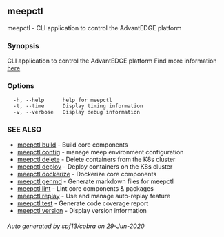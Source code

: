 ## meepctl

meepctl - CLI application to control the AdvantEDGE platform

### Synopsis

CLI application to control the AdvantEDGE platform
Find more information [here](https://github.com/InterDigitalInc/AdvantEDGE/blob/master/docs/meepctl/meepctl.md)

### Options

```
  -h, --help      help for meepctl
  -t, --time      Display timing information
  -v, --verbose   Display debug information
```

### SEE ALSO

* [meepctl build](meepctl_build.md)	 - Build core components
* [meepctl config](meepctl_config.md)	 - manage meep environment configuration
* [meepctl delete](meepctl_delete.md)	 - Delete containers from the K8s cluster
* [meepctl deploy](meepctl_deploy.md)	 - Deploy containers on the K8s cluster
* [meepctl dockerize](meepctl_dockerize.md)	 - Dockerize core components
* [meepctl genmd](meepctl_genmd.md)	 - Generate markdown files for meepctl
* [meepctl lint](meepctl_lint.md)	 - Lint core components & packages
* [meepctl replay](meepctl_replay.md)	 - Use and manage auto-replay feature
* [meepctl test](meepctl_test.md)	 - Generate code coverage report
* [meepctl version](meepctl_version.md)	 - Display version information

###### Auto generated by spf13/cobra on 29-Jun-2020
